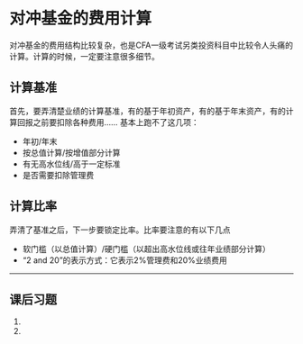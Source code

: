 #  对冲基金的费用计算
对冲基金的费用结构比较复杂，也是CFA一级考试另类投资科目中比较令人头痛的计算。计算的时候，一定要注意很多细节。
## 计算基准
首先，要弄清楚业绩的计算基准，有的基于年初资产，有的基于年末资产，有的计算回报之前要扣除各种费用……
基本上跑不了这几项：
- 年初/年末
- 按总值计算/按增值部分计算
- 有无高水位线/高于一定标准
- 是否需要扣除管理费
## 计算比率
弄清了基准之后，下一步要锁定比率。比率要注意的有以下几点
- 软门槛（以总值计算）/硬门槛（以超出高水位线或往年业绩部分计算）
- “2 and 20”的表示方式：它表示2%管理费和20%业绩费用
***
## 课后习题
1. 

2.

